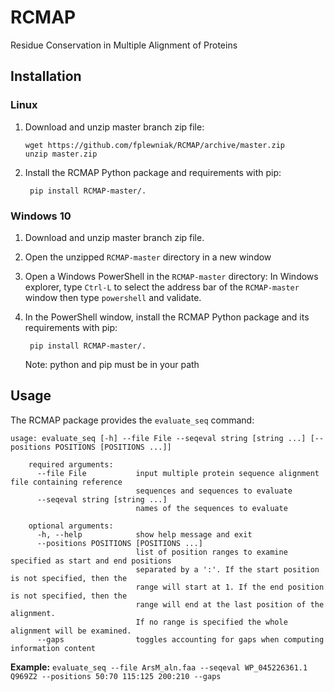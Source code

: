 # RCMAP
Residue Conservation in Multiple Alignment of Proteins

## Installation
### Linux
1. Download and unzip master branch zip file:
    ```
    wget https://github.com/fplewniak/RCMAP/archive/master.zip
    unzip master.zip
    ```  

2. Install the RCMAP Python package and requirements with pip:
 
    <code> pip install RCMAP-master/. </code>
    
### Windows 10
1. Download and unzip master branch zip file.

2. Open the unzipped <code>RCMAP-master</code> directory in a new window

3. Open a Windows PowerShell in the <code>RCMAP-master</code> directory: 
In Windows explorer, type <code>Ctrl-L</code> to select the address bar of 
the <code>RCMAP-master</code> window then type <code>powershell</code> and
validate.

4. In the PowerShell window, install the RCMAP Python package and its 
requirements with pip:

    <code> pip install RCMAP-master/. </code>
    
    Note: python and pip must be in your path
    
## Usage
The RCMAP package provides the <code>evaluate_seq</code> command:
```
usage: evaluate_seq [-h] --file File --seqeval string [string ...] [--positions POSITIONS [POSITIONS ...]]

    required arguments:
      --file File           input multiple protein sequence alignment file containing reference
                            sequences and sequences to evaluate
      --seqeval string [string ...]
                            names of the sequences to evaluate
                            
    optional arguments:
      -h, --help            show help message and exit
      --positions POSITIONS [POSITIONS ...]
                            list of position ranges to examine specified as start and end positions 
                            separated by a ':'. If the start position is not specified, then the
                            range will start at 1. If the end position is not specified, then the
                            range will end at the last position of the alignment. 
                            If no range is specified the whole alignment will be examined.
      --gaps                toggles accounting for gaps when computing information content
```
**Example:** `evaluate_seq --file ArsM_aln.faa --seqeval WP_045226361.1 Q969Z2 --positions 50:70 115:125 200:210 --gaps
`
